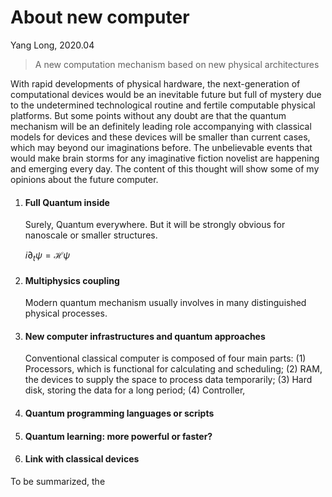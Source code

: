 # About new computer

Yang Long,  2020.04

> A new computation mechanism based on new physical architectures

With rapid developments of physical hardware, the next-generation of computational devices would be an inevitable future but full of  mystery due to the undetermined technological routine  and fertile computable physical platforms. But some points without any doubt are that the quantum mechanism will be an definitely leading role accompanying with classical models for devices and these devices will be smaller than current cases, which may beyond our imaginations before. The unbelievable events that would make brain storms for any imaginative fiction novelist are happening and emerging every day. The content of this thought will show some of my opinions about the future computer.

1. #### Full Quantum inside

   Surely, Quantum everywhere. But it will be strongly obvious for nanoscale or smaller structures. 

   $i \partial_t \psi = \mathcal{H} \psi$

   

2. #### Multiphysics coupling

   Modern quantum mechanism usually involves in many distinguished physical processes. 

3. #### New computer infrastructures and quantum approaches

   Conventional classical computer is composed of four main parts: (1) Processors, which is functional for calculating and scheduling; (2) RAM, the devices to supply the space to process data temporarily; (3) Hard disk, storing the data for a long period; (4) Controller, 

4. #### Quantum programming languages or scripts

5. #### Quantum learning: more powerful or faster?

6. #### Link with classical devices




To be summarized, the 

